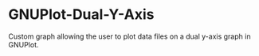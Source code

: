 # GNUPlot-Dual-Y-Axis
Custom graph allowing the user to plot data files on a dual y-axis graph in GNUPlot.
